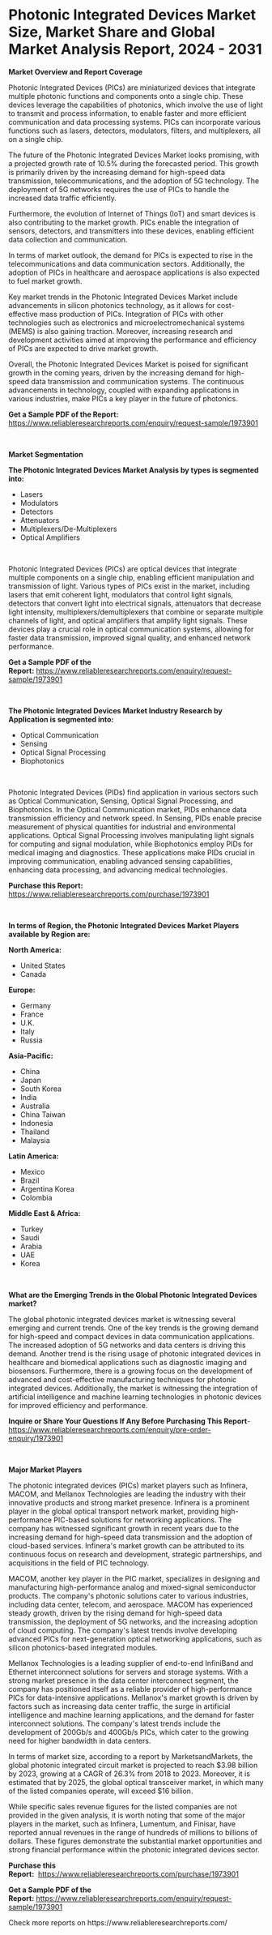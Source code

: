 <p><h1>Photonic Integrated Devices Market Size, Market Share and Global Market Analysis Report, 2024 - 2031</h1></p><p><strong>Market Overview and Report Coverage</strong></p>
<p><p>Photonic Integrated Devices (PICs) are miniaturized devices that integrate multiple photonic functions and components onto a single chip. These devices leverage the capabilities of photonics, which involve the use of light to transmit and process information, to enable faster and more efficient communication and data processing systems. PICs can incorporate various functions such as lasers, detectors, modulators, filters, and multiplexers, all on a single chip.</p><p>The future of the Photonic Integrated Devices Market looks promising, with a projected growth rate of 10.5% during the forecasted period. This growth is primarily driven by the increasing demand for high-speed data transmission, telecommunications, and the adoption of 5G technology. The deployment of 5G networks requires the use of PICs to handle the increased data traffic efficiently.</p><p>Furthermore, the evolution of Internet of Things (IoT) and smart devices is also contributing to the market growth. PICs enable the integration of sensors, detectors, and transmitters into these devices, enabling efficient data collection and communication.</p><p>In terms of market outlook, the demand for PICs is expected to rise in the telecommunications and data communication sectors. Additionally, the adoption of PICs in healthcare and aerospace applications is also expected to fuel market growth.</p><p>Key market trends in the Photonic Integrated Devices Market include advancements in silicon photonics technology, as it allows for cost-effective mass production of PICs. Integration of PICs with other technologies such as electronics and microelectromechanical systems (MEMS) is also gaining traction. Moreover, increasing research and development activities aimed at improving the performance and efficiency of PICs are expected to drive market growth.</p><p>Overall, the Photonic Integrated Devices Market is poised for significant growth in the coming years, driven by the increasing demand for high-speed data transmission and communication systems. The continuous advancements in technology, coupled with expanding applications in various industries, make PICs a key player in the future of photonics.</p></p>
<p><strong>Get a Sample PDF of the Report:</strong> <a href="https://www.reliableresearchreports.com/enquiry/request-sample/1973901">https://www.reliableresearchreports.com/enquiry/request-sample/1973901</a></p>
<p>&nbsp;</p>
<p><strong>Market Segmentation</strong></p>
<p><strong>The Photonic Integrated Devices Market Analysis by types is segmented into:</strong></p>
<p><ul><li>Lasers</li><li>Modulators</li><li>Detectors</li><li>Attenuators</li><li>Multiplexers/De-Multiplexers</li><li>Optical Amplifiers</li></ul></p>
<p>&nbsp;</p>
<p><p>Photonic Integrated Devices (PICs) are optical devices that integrate multiple components on a single chip, enabling efficient manipulation and transmission of light. Various types of PICs exist in the market, including lasers that emit coherent light, modulators that control light signals, detectors that convert light into electrical signals, attenuators that decrease light intensity, multiplexers/demultiplexers that combine or separate multiple channels of light, and optical amplifiers that amplify light signals. These devices play a crucial role in optical communication systems, allowing for faster data transmission, improved signal quality, and enhanced network performance.</p></p>
<p><strong>Get a Sample PDF of the Report:</strong>&nbsp;<a href="https://www.reliableresearchreports.com/enquiry/request-sample/1973901">https://www.reliableresearchreports.com/enquiry/request-sample/1973901</a></p>
<p>&nbsp;</p>
<p><strong>The Photonic Integrated Devices Market Industry Research by Application is segmented into:</strong></p>
<p><ul><li>Optical Communication</li><li>Sensing</li><li>Optical Signal Processing</li><li>Biophotonics</li></ul></p>
<p>&nbsp;</p>
<p><p>Photonic Integrated Devices (PIDs) find application in various sectors such as Optical Communication, Sensing, Optical Signal Processing, and Biophotonics. In the Optical Communication market, PIDs enhance data transmission efficiency and network speed. In Sensing, PIDs enable precise measurement of physical quantities for industrial and environmental applications. Optical Signal Processing involves manipulating light signals for computing and signal modulation, while Biophotonics employ PIDs for medical imaging and diagnostics. These applications make PIDs crucial in improving communication, enabling advanced sensing capabilities, enhancing data processing, and advancing medical technologies.</p></p>
<p><strong>Purchase this Report:</strong>&nbsp; <a href="https://www.reliableresearchreports.com/purchase/1973901">https://www.reliableresearchreports.com/purchase/1973901</a></p>
<p>&nbsp;</p>
<p><strong>In terms of Region, the Photonic Integrated Devices Market Players available by Region are:</strong></p>
<p>
    <p> <strong> North America: </strong>
        <ul>
            <li>United States</li>
            <li>Canada</li>
        </ul>
        </p> 
    <p> <strong> Europe: </strong>
        <ul>
            <li>Germany</li>
            <li>France</li>
            <li>U.K.</li>
            <li>Italy</li>
            <li>Russia</li>
        </ul>
        </p> 
    <p> <strong> Asia-Pacific: </strong>
        <ul>
            <li>China</li>
            <li>Japan</li>
            <li>South Korea</li>
            <li>India</li>
            <li>Australia</li>
            <li>China Taiwan</li>
            <li>Indonesia</li>
            <li>Thailand</li>
            <li>Malaysia</li>
        </ul>
        </p> 
    <p> <strong> Latin America: </strong>
        <ul>
            <li>Mexico</li>
            <li>Brazil</li>
            <li>Argentina Korea</li>
            <li>Colombia</li>
        </ul>
        </p> 
    <p> <strong> Middle East & Africa: </strong>
        <ul>
            <li>Turkey</li>
            <li>Saudi</li>
            <li>Arabia</li>
            <li>UAE</li>
            <li>Korea</li>
        </ul>
    </p>
    </p>
<p>&nbsp;</p>
<p><strong>What are the Emerging Trends in the Global Photonic Integrated Devices market?</strong></p>
<p><p>The global photonic integrated devices market is witnessing several emerging and current trends. One of the key trends is the growing demand for high-speed and compact devices in data communication applications. The increased adoption of 5G networks and data centers is driving this demand. Another trend is the rising usage of photonic integrated devices in healthcare and biomedical applications such as diagnostic imaging and biosensors. Furthermore, there is a growing focus on the development of advanced and cost-effective manufacturing techniques for photonic integrated devices. Additionally, the market is witnessing the integration of artificial intelligence and machine learning technologies in photonic devices for improved efficiency and performance.</p></p>
<p><strong>Inquire or Share Your Questions If Any Before Purchasing This Report</strong>- <a href="https://www.reliableresearchreports.com/enquiry/pre-order-enquiry/1973901">https://www.reliableresearchreports.com/enquiry/pre-order-enquiry/1973901</a></p>
<p>&nbsp;</p>
<p><strong>Major Market Players</strong></p>
<p><p>The photonic integrated devices (PICs) market players such as Infinera, MACOM, and Mellanox Technologies are leading the industry with their innovative products and strong market presence. Infinera is a prominent player in the global optical transport network market, providing high-performance PIC-based solutions for networking applications. The company has witnessed significant growth in recent years due to the increasing demand for high-speed data transmission and the adoption of cloud-based services. Infinera's market growth can be attributed to its continuous focus on research and development, strategic partnerships, and acquisitions in the field of PIC technology.</p><p>MACOM, another key player in the PIC market, specializes in designing and manufacturing high-performance analog and mixed-signal semiconductor products. The company's photonic solutions cater to various industries, including data center, telecom, and aerospace. MACOM has experienced steady growth, driven by the rising demand for high-speed data transmission, the deployment of 5G networks, and the increasing adoption of cloud computing. The company's latest trends involve developing advanced PICs for next-generation optical networking applications, such as silicon photonics-based integrated modules.</p><p>Mellanox Technologies is a leading supplier of end-to-end InfiniBand and Ethernet interconnect solutions for servers and storage systems. With a strong market presence in the data center interconnect segment, the company has positioned itself as a reliable provider of high-performance PICs for data-intensive applications. Mellanox's market growth is driven by factors such as increasing data center traffic, the surge in artificial intelligence and machine learning applications, and the demand for faster interconnect solutions. The company's latest trends include the development of 200Gb/s and 400Gb/s PICs, which cater to the growing need for higher bandwidth in data centers.</p><p>In terms of market size, according to a report by MarketsandMarkets, the global photonic integrated circuit market is projected to reach $3.98 billion by 2023, growing at a CAGR of 26.3% from 2018 to 2023. Moreover, it is estimated that by 2025, the global optical transceiver market, in which many of the listed companies operate, will exceed $16 billion.</p><p>While specific sales revenue figures for the listed companies are not provided in the given analysis, it is worth noting that some of the major players in the market, such as Infinera, Lumentum, and Finisar, have reported annual revenues in the range of hundreds of millions to billions of dollars. These figures demonstrate the substantial market opportunities and strong financial performance within the photonic integrated devices sector.</p></p>
<p><strong>Purchase this Report:</strong>&nbsp;&nbsp;<a href="https://www.reliableresearchreports.com/purchase/1973901">https://www.reliableresearchreports.com/purchase/1973901</a></p>
<p></p>
<p><strong>Get a Sample PDF of the Report:</strong>&nbsp;<a href="https://www.reliableresearchreports.com/enquiry/request-sample/1973901">https://www.reliableresearchreports.com/enquiry/request-sample/1973901</a></p>
<p>Check more reports on https://www.reliableresearchreports.com/</p>